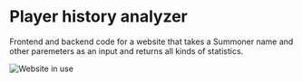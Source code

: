 # Player history analyzer

Frontend and backend code for a website that takes a Summoner name and other paremeters as an input and 
returns all kinds of statistics.

![Website in use](http://i.imgur.com/v3aEVy3.png)
